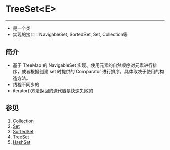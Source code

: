 # TreeSet<E\>
---
* 是一个类
* 实现的接口：NavigableSet, SortedSet, Set, Collection等

## 简介
* 基于 TreeMap 的 NavigableSet 实现。使用元素的自然顺序对元素进行排序，或者根据创建 set 时提供的 Comparator 进行排序，具体取决于使用的构造方法。 
* 线程不同步的
* iterator()方法返回的迭代器是快速失败的

## 参见
1. [Collection](Collection.md)
2. [Set](Set.md)
3. [SortedSet](SortedSet.md)
4. [TreeSet](TreeSet.md)
5. [HashSet](HashSet.md)